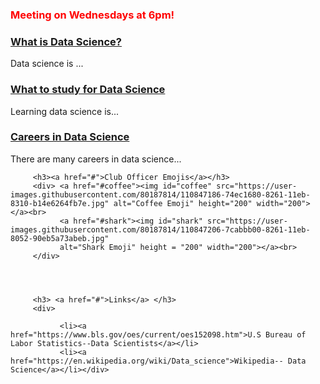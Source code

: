 
<h3 style="color:red;">Meeting on Wednesdays at 6pm!</h3>

   <div id="accordion">
         <h3><a href="#"> What is Data Science? </a></h3>
         <div>Data science is ... </div>
         <h3><a href="#">What to study for Data Science</a></h3>
         <div>Learning data science is... </div>
         <h3><a href="#">Careers in Data Science</a></h3>
         <div>There are many careers in data science... </div>
   
         <h3><a href="#">Club Officer Emojis</a></h3>
         <div> <a href="#coffee"><img id="coffee" src="https://user-images.githubusercontent.com/80187814/110847186-74ec1680-8261-11eb-8310-b14e6264fb7e.jpg" alt="Coffee Emoji" height="200" width="200"></a><br>
               <a href="#shark"><img id="shark" src="https://user-images.githubusercontent.com/80187814/110847206-7cabbb00-8261-11eb-8052-90eb5a73abeb.jpg"
               alt="Shark Emoji" height = "200" width="200"></a><br>
         </div>
         
         
         
         
         <h3> <a href="#">Links</a> </h3>
         <div>
            
               <li><a href="https://www.bls.gov/oes/current/oes152098.htm">U.S Bureau of Labor Statistics--Data Scientists</a></li>
               <li><a href="https://en.wikipedia.org/wiki/Data_science">Wikipedia-- Data Science</a></li></div>
                  

         
   
   

  
  
  
<script src="https://code.jquery.com/jquery-3.6.0.js" integrity="sha256-H+K7U5CnXl1h5ywQfKtSj8PCmoN9aaq30gDh27Xc0jk=" crossorigin="anonymous"></script>

<script src="https://code.jquery.com/ui/1.12.1/jquery-ui.js" integrity="sha256-T0Vest3yCU7pafRw9r+settMBX6JkKN06dqBnpQ8d30=" crossorigin="anonymous"></script>

<script>
 $(document).ready( () => {
   $("#accordion").accordion( {
     event: "click",
     heightStyle:"content",
     collapsible: true
 
 } );
 
 });
 
 </script>
   
 
